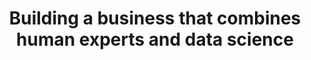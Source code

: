 ---
categories: ['podcasts', 'data science', 'tech', 'all_articles']
provider_display: "radar.oreilly.com"
provider_name: "O'Reilly Data Show"
favicon_url: "http://cdn.oreillystatic.com/radar/images/favicon.ico"
title: "Building a business that combines human experts and data science"
published: "2016-01-29"
source: http://radar.oreilly.com/2016/01/building-a-business-that-combines-human-experts-and-data-science.html
raw_source: http://www.podtrac.com/pts/redirect.mp3/cdn.oreillystatic.com/radar/datashow-podcast/Building_a_business_that_combines_human_experts_and_data_science.mp3
thumbnail: http://cdn.oreillystatic.com/radar/images/people/photo_ben_m.jpg
---
